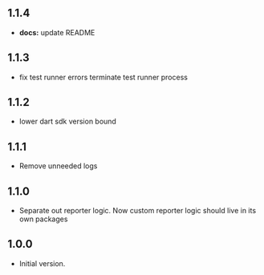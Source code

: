 ## 1.1.4

- **docs:** update README

## 1.1.3

- fix test runner errors terminate test runner process

## 1.1.2

- lower dart sdk version bound

## 1.1.1

- Remove unneeded logs

## 1.1.0

- Separate out reporter logic. Now custom reporter logic should live in its own packages

## 1.0.0

- Initial version.
